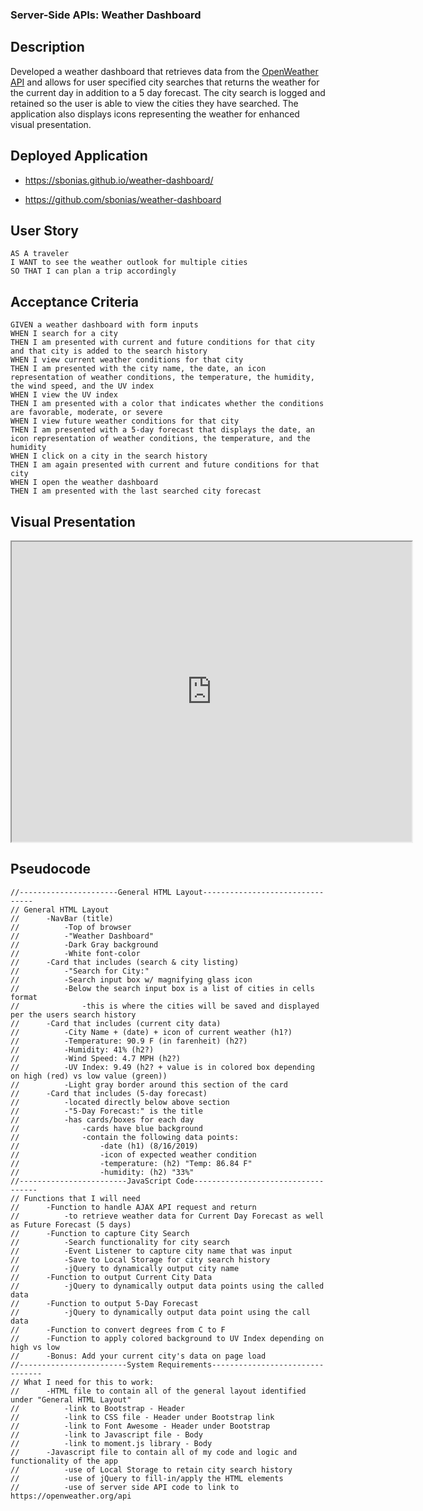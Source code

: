### Server-Side APIs: Weather Dashboard

## Description

Developed a weather dashboard that retrieves data from the [OpenWeather API](https://openweathermap.org/api) and allows for user specified city searches that returns the weather for the current day in addition to a 5 day forecast. The city search is logged and retained so the user is able to view the cities they have searched. The application also displays icons representing the weather for enhanced visual presentation.

## Deployed Application

- https://sbonias.github.io/weather-dashboard/

- https://github.com/sbonias/weather-dashboard

## User Story

```
AS A traveler
I WANT to see the weather outlook for multiple cities
SO THAT I can plan a trip accordingly
```

## Acceptance Criteria

```
GIVEN a weather dashboard with form inputs
WHEN I search for a city
THEN I am presented with current and future conditions for that city and that city is added to the search history
WHEN I view current weather conditions for that city
THEN I am presented with the city name, the date, an icon representation of weather conditions, the temperature, the humidity, the wind speed, and the UV index
WHEN I view the UV index
THEN I am presented with a color that indicates whether the conditions are favorable, moderate, or severe
WHEN I view future weather conditions for that city
THEN I am presented with a 5-day forecast that displays the date, an icon representation of weather conditions, the temperature, and the humidity
WHEN I click on a city in the search history
THEN I am again presented with current and future conditions for that city
WHEN I open the weather dashboard
THEN I am presented with the last searched city forecast
```

## Visual Presentation

<iframe src="https://drive.google.com/file/d/1BJFHHJzWvm74pxc5NIK_KibPn9-BBX4m/preview" width="640" height="480"></iframe>

## Pseudocode

```
//----------------------General HTML Layout--------------------------------
// General HTML Layout
//      -NavBar (title)
//          -Top of browser
//          -"Weather Dashboard"
//          -Dark Gray background
//          -White font-color
//      -Card that includes (search & city listing)
//          -"Search for City:"
//          -Search input box w/ magnifying glass icon
//          -Below the search input box is a list of cities in cells format
//              -this is where the cities will be saved and displayed per the users search history
//      -Card that includes (current city data)
//          -City Name + (date) + icon of current weather (h1?)
//          -Temperature: 90.9 F (in farenheit) (h2?)
//          -Humidity: 41% (h2?)
//          -Wind Speed: 4.7 MPH (h2?)
//          -UV Index: 9.49 (h2? + value is in colored box depending on high (red) vs low value (green))
//          -Light gray border around this section of the card
//      -Card that includes (5-day forecast)
//          -located directly below above section
//          -"5-Day Forecast:" is the title
//          -has cards/boxes for each day
//              -cards have blue background
//              -contain the following data points:
//                  -date (h1) (8/16/2019)
//                  -icon of expected weather condition
//                  -temperature: (h2) "Temp: 86.84 F"
//                  -humidity: (h2) "33%"
//------------------------JavaScript Code-----------------------------------
// Functions that I will need
//      -Function to handle AJAX API request and return
//          -to retrieve weather data for Current Day Forecast as well as Future Forecast (5 days)
//      -Function to capture City Search
//          -Search functionality for city search
//          -Event Listener to capture city name that was input
//          -Save to Local Storage for city search history
//          -jQuery to dynamically output city name
//      -Function to output Current City Data
//          -jQuery to dynamically output data points using the called data
//      -Function to output 5-Day Forecast
//          -jQuery to dynamically output data point using the call data
//      -Function to convert degrees from C to F
//      -Function to apply colored background to UV Index depending on high vs low
//      -Bonus: Add your current city's data on page load
//------------------------System Requirements--------------------------------
// What I need for this to work:
//      -HTML file to contain all of the general layout identified under "General HTML Layout"
//          -link to Bootstrap - Header
//          -link to CSS file - Header under Bootstrap link
//          -link to Font Awesome - Header under Bootstrap
//          -link to Javascript file - Body
//          -link to moment.js library - Body
//      -Javascript file to contain all of my code and logic and functionality of the app
//          -use of Local Storage to retain city search history
//          -use of jQuery to fill-in/apply the HTML elements
//          -use of server side API code to link to https://openweather.org/api

```
